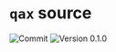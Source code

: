 # `qax` source

![Commit](https://img.shields.io/github/last-commit/telatin/qax)
![Version 0.1.0](https://img.shields.io/badge/version-0.2.0-blue)
 